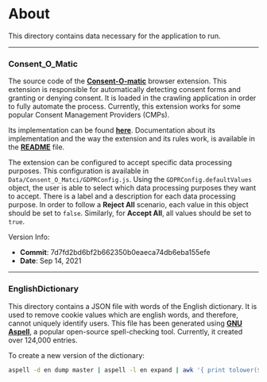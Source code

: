 # About

This directory contains data necessary for the application to run.

---
### Consent_O_Matic

The source code of the [**Consent-O-matic**](https://github.com/cavi-au/Consent-O-Matic) browser extension. This extension is responsible for automatically detecting consent forms and granting or denying consent. It is loaded in the crawling application in order to fully automate the process. Currently, this extension works for some popular Consent Management Providers (CMPs).

Its implementation can be found [**here**](https://github.com/cavi-au/Consent-O-Matic/tree/master/Extension). Documentation about its implementation and the way the extension and its rules work, is available in the [**README**](https://github.com/cavi-au/Consent-O-Matic/blob/master/README.md) file.

The extension can be configured to accept specific data processing purposes. This configuration is available in `Data/Consent_O_Matci/GDPRConfig.js`. Using the `GDPRConfig.defaultValues` object, the user is able to select which data processing purposes they want to accept. There is a label and a description for each data processing purpose. In order to follow a **Reject All** scenario, each value in this object should be set to `false`. Similarly, for **Accept All**, all values should be set to `true`.

Version Info:
* **Commit**: 7d7fd2bd6bf2b662350b0eaeca74db6eba155efe
* **Date**: Sep 14, 2021

---
### EnglishDictionary

This directory contains a JSON file with words of the English dictionary. It is used to remove cookie values which are english words, and therefore, cannot uniquely identify users. This file has been generated using [**GNU Aspell**](http://aspell.net/), a popular open-source spell-checking tool. Currently, it created over 124,000 entries.

To create a new version of the dictionary:

```bash
aspell -d en dump master | aspell -l en expand | awk '{ print tolower($0) }' | sort | uniq > dictionary.dat
```